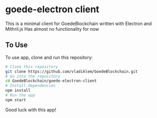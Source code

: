 # goede-electron client

This is a minimal client for GoedeBlockchain written with Electron and Mithril.js
Has almost no functionality for now

## To Use

To use app, clone and run this repository:

```bash
# Clone this repository
git clone https://github.com/vladiklem/GoedeBlockchain.git
# Go into the repository
cd GoedeBlockchain/goede-electron-client
# Install dependencies
npm install
# Run the app
npm start
```

Good luck with this app!
